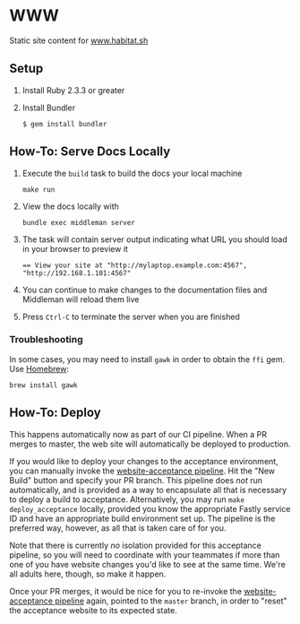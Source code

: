 # WWW

Static site content for www.habitat.sh

## Setup

1. Install Ruby 2.3.3 or greater
1. Install Bundler

    ```
    $ gem install bundler
    ```

## How-To: Serve Docs Locally

1. Execute the `build` task to build the docs your local machine

    `make run`

2. View the docs locally with

    `bundle exec middleman server`

3. The task will contain server output indicating what URL you should load in your browser to preview it

    `== View your site at "http://mylaptop.example.com:4567", "http://192.168.1.101:4567"`

4. You can continue to make changes to the documentation files and Middleman will reload them live
5. Press `Ctrl-C` to terminate the server when you are finished

### Troubleshooting

In some cases, you may need to install `gawk` in order to obtain the `ffi` gem. Use [Homebrew](https://brew.sh/):

  `brew install gawk`

## How-To: Deploy

This happens automatically now as part of our CI pipeline.  When a PR
merges to master, the web site will automatically be deployed to
production.

If you would like to deploy your changes to the acceptance
environment, you can manually invoke the [website-acceptance
pipeline][]. Hit the "New Build" button and specify your PR
branch. This pipeline does _not_ run automatically, and is provided as
a way to encapsulate all that is necessary to deploy a build to
acceptance. Alternatively, you may run `make deploy_acceptance`
locally, provided you know the appropriate Fastly service ID and have
an appropriate build environment set up. The pipeline is the preferred
way, however, as all that is taken care of for you.

Note that there is currently _no_ isolation provided for this
acceptance pipeline, so you will need to coordinate with your
teammates if more than one of you have website changes you'd like to
see at the same time. We're all adults here, though, so make it
happen.

Once your PR merges, it would be nice for you to re-invoke the
[website-acceptance pipeline][] again, pointed to the `master` branch,
in order to "reset" the acceptance website to its expected state.

[website-acceptance pipeline]: https://buildkite.com/chef/habitat-sh-habitat-master-website-acceptance
